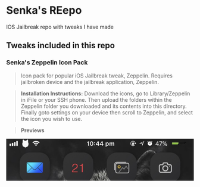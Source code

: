# Senka's REepo
IOS Jailbreak repo with tweaks I have made

## Tweaks included in this repo  

### Senka's Zeppelin Icon Pack
> Icon pack for popular iOS Jailbreak tweak, Zeppelin. Requires jailbroken device and the jailbreak application, Zeppelin.

> **Installation Instructions:**
> Download the icons, go to Library/Zeppelin in iFile or your SSH phone. Then upload the folders within the Zeppelin folder you downloaded and its contents into this directory. Finally goto settings on your device then scroll to Zeppelin, and select the icon you wish to use.

> **Previews**

![Wolf Preview](https://github.com/SenkaWolf/senkawolf.github.io/blob/master/Screenshots/wolf.png?raw=true)
<br/>
